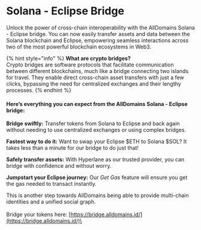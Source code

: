 # Solana - Eclipse Bridge

Unlock the power of cross-chain interoperability with the AllDomains Solana - Eclipse bridge. You can now easily transfer assets and data between the Solana blockchain and Eclipse, empowering seamless interactions across two of the most powerful blockchain ecosystems in Web3.

{% hint style="info" %}
**What are crypto bridges?**\
Crypto bridges are software protocols that facilitate communication between different blockchains, much like a bridge connecting two islands for travel. They enable direct cross-chain asset transfers with just a few clicks, bypassing the need for centralized exchanges and their lengthy processes.
{% endhint %}

#### Here’s everything you can expect from the AllDomains Solana - Eclipse bridge:

**Bridge swiftly:** Transfer tokens from Solana to Eclipse and back again without needing to use centralized exchanges or using complex bridges.

**Fastest way to do it:** Want to swap your Eclipse $ETH to Solana $SOL? It takes less than a minute for our bridge to do just that! &#x20;

**Safely transfer assets:** With Hyperlane as our trusted provider, you can bridge with confidence and without worry.

**Jumpstart your Eclipse journey:** Our _Get Gas_ feature will ensure you get the gas needed to transact instantly.



This is another step towards AllDomains being able to provide multi-chain identities and a unified social graph.\
\
Bridge your tokens here: [https://bridge.alldomains.id/](https://bridge.alldomains.id/)\
